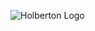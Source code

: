 ![Holberton Logo](https://uploads-ssl.webflow.com/6105315644a26f77912a1ada/63eea844ae4e3022154e2878_Holberton.png)


